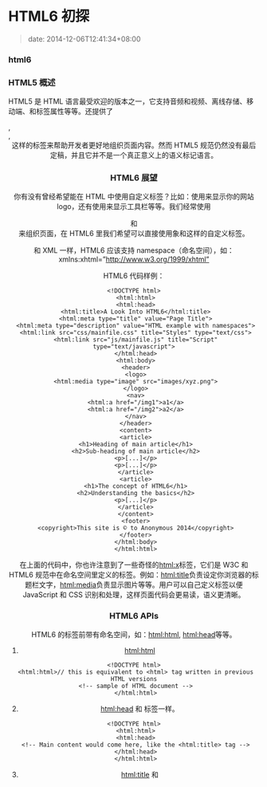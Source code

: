 # HTML6 初探
>date: 2014-12-06T12:41:34+08:00



### html6


### HTML5 概述


HTML5 是 HTML 语言最受欢迎的版本之一，它支持音频和视频、离线存储、移动端、和标签属性等等。还提供了<article>, <section>, <header>这样的标签来帮助开发者更好地组织页面内容。然而 HTML5 规范仍然没有最后定稿，并且它并不是一个真正意义上的语义标记语言。


### HTML6 展望


你有没有曾经希望能在 HTML 中使用自定义标签？比如：使用<logo>来显示你的网站logo，还有使用<toolbar>来显示工具栏等等。我们经常使用<div id=”container”>和<div id=”wrapper”>来组织页面，在 HTML6 里我们希望可以直接使用象<container>和<wrapper>这样的自定义标签。


和 XML 一样，HTML6 应该支持 namespace（命名空间），如：xmlns:xhtml=”http://www.w3.org/1999/xhtml”


HTML6 代码样例：




```
<!DOCTYPE html>
 <html:html>
 <html:head>
 <html:title>A Look Into HTML6</html:title>
 <html:meta type="title" value="Page Title">
 <html:meta type="description" value="HTML example with namespaces">
 <html:link src="css/mainfile.css" title="Styles" type="text/css">
 <html:link src="js/mainfile.js" title="Script" type="text/javascript">
 </html:head>
 <html:body>
 <header>
 <logo>
 <html:media type="image" src="images/xyz.png">
 </logo>
 <nav>
 <html:a href="/img1">a1</a>
 <html:a href="/img2">a2</a>
 </nav>
 </header>
 <content>
 <article>
 <h1>Heading of main article</h1>
 <h2>Sub-heading of main article</h2>
 <p>[...]</p>
 <p>[...]</p>
 </article>
 <article>
 <h1>The concept of HTML6</h1>
 <h2>Understanding the basics</h2>
 <p>[...]</p>
 </article>
 </content>
 <footer>
 <copyright>This site is © to Anonymous 2014</copyright>
 </footer>
 </html:body>
 </html:html>
```

在上面的代码中，你也许注意到了一些奇怪的<html:x>标签，它们是 W3C 和 HTML6 规范中在命名空间里定义的标签。例如：<html:title>负责设定你浏览器的标题栏文字，<html:media>负责显示图片等等。用户可以自己定义标签以便 JavaScript 和 CSS 识别和处理，这样页面代码会更易读，语义更清晰。


### HTML6 APIs


HTML6 的标签前带有命名空间，如：<html:html>, <html:head>等等。


1. <html:html>



```
<!DOCTYPE html>
 <html:html>// this is equivalent to <html> tag written in previous HTML versions
 <!-- sample of HTML document -->
 </html:html>
```

2. <html:head> 和 <head> 标签一样。



```
<!DOCTYPE html>
 <html:html>
 <html:head>
 <!-- Main content would come here, like the <html:title> tag -->
 </html:head>
 </html:html>
```

3. <html:title> 和 <title> 标签类似。



```
<!DOCTYPE html>
 <html:html>
 <html:head>
 <html:title>A Look Into HTML6</html:title>
 </html:head>
 </html:html>
```

4. <html:meta> 和 <meta> 标签类似，不同之处在于，在 HTML5 中你只能使用标准的元数据类型，如：”keywords”, “description”, “author”等，而在 HTML6 中你可以使用任何元数据类型。



```
<!DOCTYPE html>
 <html:html>
 <html:head>
 <html:title>A Look Into HTML6</html:title>
 <html:meta type="description" value="HTML example with namespaces">
 </html:head>
 </html:html>
```

5. <html:link> 和 HTML6 之前版本的 <link> 标签类似。



```
<!DOCTYPE html>
 <html:html>
 <html:head>
 <html:title>A Look Into HTML6</html:title>
 <html:link src="js/mainfile.js" title="Script" type="text/javascript">
 </html:head>
 </html:html>
```

6. <html:body> 和 <body> 标签一样。



```
<!DOCTYPE html>
 <html:html>
 <html:head>
 <html:title>A Look Into HTML6</html:title>
 </html:head>
 <html:body>
 <!-- This is where your website content is placed -->
 </html:body>
 </html:html>
```

7. <html:a> 和 <a> 标签类似，区别是 <html:a> 只有 “href” 一个属性。



```
<!DOCTYPE html>
 <html:html>
 <html:head>
 <html:title>A Look Into HTML6</html:title>
 </html:head>
 <html:body>
 <html:a href="http://siteurl">Go to siteurl.com!</html:a>
 </html:body>
 </html:html>
```

8. <html：button> 和 <button> 及 <input type=”button”> 一样。



```
<!DOCTYPE html>
 <html:html>
 <html:head>
 <html:title>A Look Into HTML6</html:title>
 </html:head>
 <html:body>
 <html:button>Click Here</html:button>
 </html:body>
 </html:html>
```

9. <html:media> 涵盖 <img>, <video>, <embed> 等标签的所有功能。<html:media> 的好处是你不用根据不同的媒体文件类型使用不同的标签，媒体的类型由浏览器从文件内容（类型属性，扩展名，和MIME type）中来判断。



```
<!DOCTYPE html>
 <html:html>
 <html:head>
 <html:title>A Look Into HTML6</html:title>
 </html:head>
 <html:body>
 <!-- Image would come here -->
 <html:media src="img1/logo.jpg" type="image">
 <!-- Video doesn't need a type -->
 <html:media src="videos/slide.mov">
 </html:body>
 </html:html>
```

### 标签类型(Tag types)概述


和 HTML5 一样， HTML6 也有两种标签类型：单标签（single tag) 和双标签（double tag）



```
<html:meta type="author" content="single tag">
 <html:meta type="author" content="double tag" />
```

单标签不需要结束符’/’


### 结语


HTML6 规范还未发布，本文原作者 [Oscar Godson](http://html6spec.com/) 只是为我们提供了一个对 HTML6 规范的展望，或者说他希望 HTML6 能够支持的一些新特性。


原文链接：[A Look Into HTML6 – What Is It, and What Does it Have to Offer?](http://java.dzone.com/articles/look-html6-what-it-and-what)


